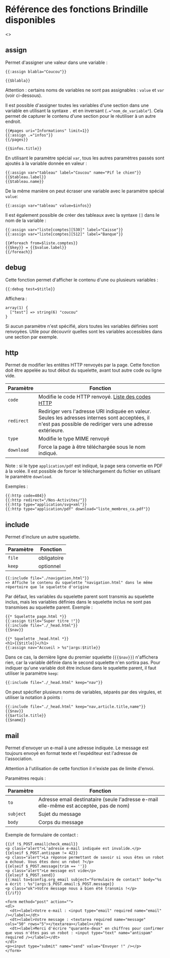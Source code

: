 # Référence des fonctions Brindille disponibles

<<toc aside>>

## assign

Permet d'assigner une valeur dans une variable :

```
{{:assign blabla="Coucou"}}

{{$blabla}}
```

Attention : certains noms de variables ne sont pas assignables : `value` et `var` (voir ci-dessous).

Il est possible d'assigner toutes les variables d'une section dans une variable en utilisant la syntaxe `.` et en inversant (`.="nom_de_variable"`). Cela permet de capturer le contenu d'une section pour le réutiliser à un autre endroit.

```
{{#pages uri="Informations" limit=1}}
{{:assign .="infos"}}
{{/pages}}

{{$infos.title}}
```

En utilisant le paramètre spécial `var`, tous les autres paramètres passés sont ajoutés à la variable donnée en valeur :

```
{{:assign var="tableau" label="Coucou" name="Pif le chien"}}
{{$tableau.label}}
{{$tableau.name}}
```

De la même manière on peut écraser une variable avec le paramètre spécial `value`:

```
{{:assign var="tableau" value=$infos}}
```

Il est également possible de créer des tableaux avec la syntaxe `[]` dans le nom de la variable :

```
{{:assign var="liste[comptes][530]" label="Caisse"}}
{{:assign var="liste[comptes][512]" label="Banque"}}

{{#foreach from=$liste.comptes}}
{{$key}} = {{$value.label}}
{{/foreach}}
```

## debug

Cette fonction permet d'afficher le contenu d'une ou plusieurs variables :

```
{{:debug test=$title}}
```

Affichera :

```
array(1) {
  ["test"] => string(6) "coucou"
}
```

Si aucun paramètre n'est spécifié, alors toutes les variables définies sont renvoyées. Utile pour découvrir quelles sont les variables accessibles dans une section par exemple.

## http

Permet de modifier les entêtes HTTP renvoyés par la page. Cette fonction doit être appelée au tout début du squelette, avant tout autre code ou ligne vide.

| Paramètre | Fonction |
| - | - |
| `code` | Modifie le code HTTP renvoyé. [Liste des codes HTTP](https://fr.wikipedia.org/wiki/Liste_des_codes_HTTP) |
| `redirect` | Rediriger vers l'adresse URI indiquée en valeur. Seules les adresses internes sont acceptées, il n'est pas possible de rediriger vers une adresse extérieure. |
| `type` | Modifie le type MIME renvoyé |
| `download` | Force la page à être téléchargée sous le nom indiqué. |

Note : si le type `application/pdf` est indiqué, la page sera convertie en PDF à la volée. Il est possible de forcer le téléchargement du fichier en utilisant le paramètre `download`.

Exemples :

```
{{:http code=404}}
{{:http redirect="/Nos-Activites/"}}
{{:http type="application/svg+xml"}}
{{:http type="application/pdf" download="liste_membres_ca.pdf"}}
```

## include

Permet d'inclure un autre squelette.

| Paramètre | Fonction |
| - | - |
| `file` | obligatoire | Nom du squelette à inclure |
| `keep` | optionnel | Liste de noms de variables à conserver |

```
{{:include file="./navigation.html"}}
=> Affiche le contenu du squelette "navigation.html" dans le même répertoire que le squelette d'origine
```

Par défaut, les variables du squelette parent sont transmis au squelette inclus, mais les variables définies dans le squelette inclus ne sont pas transmises au squelette parent. Exemple :

```
{{* Squelette page.html *}}
{{:assign title="Super titre !"}}
{{:include file="./_head.html"}}
{{$nav}}
```
```
{{* Squelette _head.html *}}
<h1>{{$title}}</h1>
{{:assign nav="Accueil > %s"|args:$title}}
```

Dans ce cas, la dernière ligne du premier squelette (`{{$nav}}`) n'affichera rien, car la variable définie dans le second squelette n'en sortira pas. Pour indiquer qu'une variable doit être incluse dans le squelette parent, il faut utiliser le paramètre `keep`:

```
{{:include file="./_head.html" keep="nav"}}
```

On peut spécifier plusieurs noms de variables, séparés par des virgules, et utiliser la notation à points :

```
{{:include file="./_head.html" keep="nav,article.title,name"}}
{{$nav}}
{{$article.title}}
{{$name}}
```

## mail

Permet d'envoyer un e-mail à une adresse indiquée. Le message est toujours envoyé en format texte et l'expéditeur est l'adresse de l'association.

Attention à l'utilisation de cette fonction il n'existe pas de limite d'envoi.

Paramètres requis :

| Paramètre | Fonction |
| - | - |
| `to` | Adresse email destinataire (seule l'adresse e-mail elle-même est acceptée, pas de nom) |
| `subject` | Sujet du message |
| `body` | Corps du message |

Exemple de formulaire de contact :

```
{{if !$_POST.email|check_email}}
<p class="alert">L'adresse e-mail indiquée est invalide.</p>
{{elseif $_POST.antispam != 42}}
<p class="alert">La réponse permettant de savoir si vous êtes un robot a échoué. Vous êtes donc un robot ?</p>
{{elseif $_POST.message|trim == ''}}
<p class="alert">Le message est vide</p>
{{elseif $_POST.send}}
{{:mail to=$config.org_email subject="Formulaire de contact" body="%s a écrit : %s"|args:$_POST.email:$_POST.message}}
<p class="ok">Votre message nous a bien été transmis !</p>
{{/if}}

<form method="post" action="">
<dl>
  <dt><label>Votre e-mail : <input type="email" required name="email" /></label></dt>
  <dt><label>Votre message : <textarea required name="message" cols="50" rows="5"></textarea></label></dt>
  <dt><label>Merci d'écrire "quarante-deux" en chiffres pour confirmer que vous n'êtes pas un robot : <input type="text" name="antispam" required /></label></dt>
</dl>
<p><input type="submit" name="send" value="Envoyer !" /></p>
</form>
```

